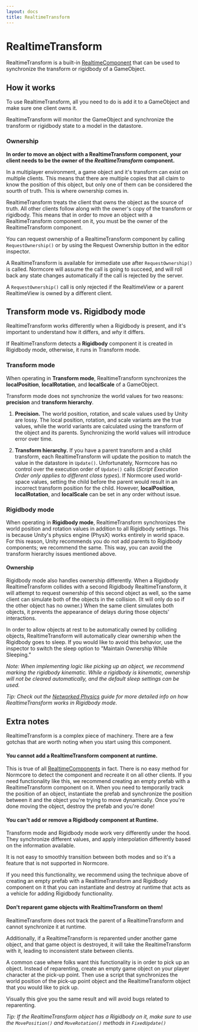 ```yaml
---
layout: docs
title: RealtimeTransform
---
```

# RealtimeTransform

RealtimeTransform is a built-in [RealtimeComponent](./realtimecomponent) that can be used to synchronize the transform or rigidbody of a GameObject.

## How it works
To use RealtimeTransform, all you need to do is add it to a GameObject and make sure one client owns it.

RealtimeTransform will monitor the GameObject and synchronize the transform or rigidbody state to a model in the datastore.

### Ownership
**In order to move an object with a RealtimeTransform component, your client needs to be the owner of the *RealtimeTransform* component.**

In a multiplayer environment, a game object and it's transform can exist on multiple clients. This means that there are multiple copies that all claim to know the position of this object, but only one of them can be considered the sourth of truth. This is where ownership comes in.

RealtimeTransform treats the client that owns the object as the source of truth. All other clients follow along with the owner's copy of the transform or rigidbody. This means that in order to move an object with a RealtimeTransform component on it, you must be the owner of the RealtimeTransform component.

You can request ownership of a RealtimeTransform component by calling `RequestOwnership()` or by using the Request Ownership button in the editor inspector.

A RealtimeTransform is available for immediate use after `RequestOwnership()` is called. Normcore will assume the call is going to succeed, and will roll back any state changes automatically if the call is rejected by the server.

A `RequestOwnership()` call is only rejected if the RealtimeView or a parent RealtimeView is owned by a different client.

## Transform mode vs. Rigidbody mode
RealtimeTransform works differently when a Rigidbody is present, and it's important to understand how it differs, and *why* it differs.

If RealtimeTransform detects a **Rigidbody** component it is created in Rigidbody mode, otherwise, it runs in Transform mode.

### Transform mode
When operating in **Transform mode**, RealtimeTransform synchronizes the **localPosition**, **localRotation**, and **localScale** of a GameObject. 

Transform mode does not synchronize the world values for two reasons: **precision** and **transform hierarchy**.

1. **Precision.** The world position, rotation, and scale values used by Unity are lossy. The local position, rotation, and scale variants are the true values, while the world variants are calculated using the transform of the object and its parents. Synchronizing the world values will introduce error over time.

2. **Transform hierarchy.** If you have a parent transform and a child transform, each RealtimeTransform will update the position to match the value in the datastore in `Update()`. Unfortunately, Normcore has no control over the execution order of `Update()` calls (*Script Execution Order only applies to different class types*). If Normcore used world-space values, setting the child before the parent would result in an incorrect transform position for the child. However, **localPosition**, **localRotation**, and **localScale** can be set in any order without issue.

### Rigidbody mode
When operating in **Rigidbody mode**, RealtimeTransform synchronizes the world position and rotation values in addition to all Rigidbody settings. This is because Unity's physics engine (PhysX) works entirely in world space. For this reason, Unity recommends you do not add parents to Rigidbody components; we recommend the same. This way, you can avoid the transform hierarchy issues mentioned above.

#### Ownership
Rigidbody mode also handles ownership differently. When a Rigidbody RealtimeTransform collides with a second Rigidbody RealtimeTransform, it will attempt to request ownership of this second object as well, so the same client can simulate both of the objects in the collision. (It will only do so if the other object has no owner.) When the same client simulates both objects, it prevents the appearance of delays during those objects’ interactions.

In order to allow objects at rest to be automatically owned by colliding objects, RealtimeTransform will automatically clear ownership when the Rigidbody goes to sleep. If you would like to avoid this behavior, use the inspector to switch the sleep option to "Maintain Ownership While Sleeping.”

*Note: When implementing logic like picking up an object, we recommend marking the rigidbody kinematic. While a rigidbody is kinematic, ownership will not be cleared automatically, and the default sleep settings can be used.*

*Tip: Check out the [Networked Physics](./networked-physics) guide for more detailed info on how RealtimeTransform works in Rigidbody mode.*

## Extra notes

RealtimeTransform is a complex piece of machinery. There are a few gotchas that are worth noting when you start using this component.

#### You cannot add a RealtimeTransform component at runtime.
This is true of all [RealtimeComponents](./realtimecomponent) in fact. There is no easy method for Normcore to detect the component and recreate it on all other clients. If you need functionality like this, we recommend creating an empty prefab with a RealtimeTransform component on it. When you need to temporarily track the position of an object, instantiate the prefab and synchronize the position between it and the object you're trying to move dynamically. Once you're done moving the object, destroy the prefab and you're done!

#### You can't add or remove a Rigidbody component at Runtime.
Transform mode and Rigidbody mode work very differently under the hood. They synchronize different values, and apply interpolation differently based on the information available.

It is not easy to smoothly transition between both modes and so it's a feature that is not supported in Normcore.

If you need this functionality, we recommend using the technique above of creating an empty prefab with a RealtimeTransform and Rigidbody component on it that you can instantiate and destroy at runtime that acts as a vehicle for adding Rigidbody functionality.

#### Don't reparent game objects with RealtimeTransform on them!
RealtimeTransform does not track the parent of a RealtimeTransform and cannot synchronize it at runtime.

Additionally, if a RealtimeTransform is reparented under another game object, and that game object is destroyed, it will take the RealtimeTransform with it, leading to inconsistent state between clients.

A common case where folks want this functionality is in order to pick up an object. Instead of reparenting, create an empty game object on your player character at the pick-up point. Then use a script that synchronizes the world position of the pick-up point object and the RealtimeTransform object that you would like to pick up.

Visually this give you the same result and will avoid bugs related to reparenting.

*Tip: If the RealtimeTransform object has a Rigidbody on it, make sure to use the `MovePosition()` and `MoveRotation()` methods in `FixedUpdate()`*
